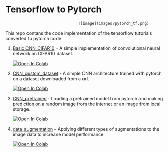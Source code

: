 # Tensorflow to Pytorch
                                    ![image](images/pytorch_tf.png)
This repo contans the code implementation of the tensorflow tutorials converted to pytorch code

1. [Basic CNN_CIFAR10](https://github.com/bipinKrishnan/tensorflow_to_pytorch/blob/master/Basic_CNN_CIFAR10.ipynb) - A simple implementation of convolutional neural network on CIFAR10 dataset.  

    [![Open In Colab](https://colab.research.google.com/assets/colab-badge.svg)](https://colab.research.google.com/github/bipinKrishnan/tensorflow_to_pytorch/blob/master/Basic_CNN_CIFAR10.ipynb)
    
2. [CNN_custom_dataset](https://github.com/bipinKrishnan/tensorflow_to_pytorch/blob/master/CNN_custom_dataset.ipynb) - A simple CNN architecture trained with pytorch on a dataset downloaded from a url.

   [![Open In Colab](https://colab.research.google.com/assets/colab-badge.svg)](https://colab.research.google.com/github/bipinKrishnan/tensorflow_to_pytorch/blob/master/CNN_custom_dataset.ipynb)
   
3. [CNN_pretrained](https://github.com/bipinKrishnan/tensorflow_to_pytorch/blob/master/CNN_pretrained.ipynb) - Loading a pretrained model from pytorch and making prediction on a random image from the internet or an image from local storage.

    [![Open In Colab](https://colab.research.google.com/assets/colab-badge.svg)](https://colab.research.google.com/github/bipinKrishnan/tensorflow_to_pytorch/blob/master/CNN_pretrained.ipynb)
    
4. [data_augmentation](https://github.com/bipinKrishnan/tensorflow_to_pytorch/blob/master/data_augmentation.ipynb) - Applying different types of augmentations to the image data to increase model performance.

    [![Open In Colab](https://colab.research.google.com/assets/colab-badge.svg)](https://colab.research.google.com/github/bipinKrishnan/tensorflow_to_pytorch/blob/master/data_augmentation.ipynb)
    
